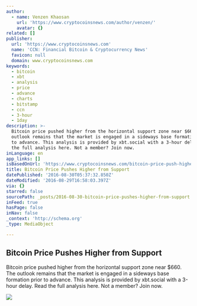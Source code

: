 ```yaml
---
author:
  - name: Venzen Khaosan
    url: 'https://www.cryptocoinsnews.com/author/venzen/'
    avatar: {}
related: []
publisher:
  url: 'https://www.cryptocoinsnews.com'
  name: 'CCN: Financial Bitcoin & Cryptocurrency News'
  favicon: null
  domain: www.cryptocoinsnews.com
keywords:
  - bitcoin
  - xbt
  - analysis
  - price
  - advance
  - charts
  - bitstamp
  - ccn
  - 3-hour
  - 1day
description: >-
  Bitcoin price pushed higher from the horizontal support zone near $660. The
  outlook remains that the market is engaged in a sideways base formation prior
  to advance. This analysis is provided by xbt.social with a 3-hour delay. Read
  the full analysis here. Not a member? Join now.
inLanguage: en
app_links: []
isBasedOnUrl: 'https://www.cryptocoinsnews.com/bitcoin-price-push-higher-support/'
title: Bitcoin Price Pushes Higher from Support
datePublished: '2016-08-30T05:37:32.850Z'
dateModified: '2016-08-29T16:58:03.397Z'
via: {}
starred: false
sourcePath: _posts/2016-08-30-bitcoin-price-pushes-higher-from-support.md
inFeed: true
hasPage: false
inNav: false
_context: 'http://schema.org'
_type: MediaObject

---
```

<article style=""><h1>Bitcoin Price Pushes Higher from Support</h1><p>Bitcoin price pushed higher from the horizontal support zone near $660. The outlook remains that the market is engaged in a sideways base formation prior to advance. This analysis is provided by xbt.social with a 3-hour delay. Read the full analysis here. Not a member? Join now.</p><img src="https://www.cryptocoinsnews.com/wp-content/uploads/2016/08/Selection_20160829_004.png" /></article>